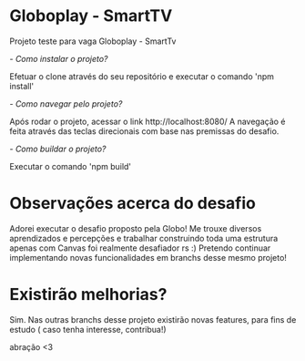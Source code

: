 # Globoplay - SmartTV
Projeto teste para vaga Globoplay - SmartTv


*- Como instalar o projeto?*


Efetuar o clone através do seu repositório e executar o comando 'npm install'




*- Como navegar pelo projeto?*


Após rodar o projeto, acessar o link http://localhost:8080/
A navegação é feita através das teclas direcionais com base nas premissas do desafio.


*- Como buildar o projeto?*


Executar o comando 'npm build'

# Observações acerca do desafio 

Adorei executar o desafio proposto pela Globo! Me trouxe diversos aprendizados e percepções e trabalhar construindo toda uma estrutura apenas com Canvas foi realmente desafiador rs :)
Pretendo continuar implementando novas funcionalidades em branchs desse mesmo projeto!

# Existirão melhorias?

Sim. Nas outras branchs desse projeto existirão novas features, para fins de estudo ( caso tenha interesse, contribua!)

abração <3

